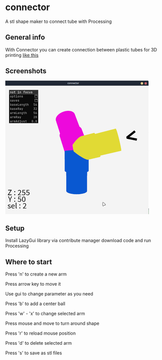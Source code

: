 # connector
A stl shape maker to connect tube with Processing

## General info
With Connector you can create connection between plastic tubes for 3D printing [like this](https://matheplica.github.io/3D.html)

## Screenshots
![Example screenshot](./img/connector.jpg)

## Setup
Install LazyGui library via contribute manager
download code and run Processing

## Where to start

Press 'n' to create a new arm

Press arrow key to move it

Use gui to change parameter as you need

Press 'b' to add a center ball

Press 'w' - 'x' to change selected arm

Press mouse and move to turn around shape

Press 'r' to reload mouse position

Press 'd' to delete selected arm

Press 's' to save as stl files

